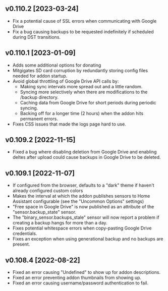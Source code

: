 ## v0.110.2 [2023-03-24]
- Fix a potential cause of SSL errors when communicating with Google Drive
- Fix a bug causing backups to be requested indefinitely if scheduled during DST transitions.

## v0.110.1 [2023-01-09]
- Adds some additional options for donating
- Mitgigates SD card corruption by redundantly storing config files needed for addon startup.
- Avoid global throttling of Google Drive API calls by:
  - Making sync intervals more spread out and a little random.
  - Syncing more selectively when there are modifications to the /backup directory.
  - Caching data from Google Drive for short periods during periodic syncing.
  - Backing off for a longer time (2 hours) when the addon hits permanent errors.
- Fixes CSS issues that made the logs page hard to use.

## v0.109.2 [2022-11-15]
* Fixed a bug where disabling deletion from Google Drive and enabling deltes after upload could cause backups in Google Drive to be deleted.

## v0.109.1 [2022-11-07]
* If configured from the browser, defaults to a "dark" theme if haven't already configured custom colors
* Makes the interval at which the addon publishes sensors to Home Assistant configurable (see the "Uncommon Options" settings)
* "Free space in Google Drive" is now published as an attribute of the "sensor.backup_state" sensor.
* The "binary_sensor.backups_stale" sensor will now report a problem if creating a backup hangs for more than a day.
* Fixes potential whitespace errors when copy-pasting Google Drive credentials.
* Fixes an exception when using generational backup and no backups are present.

## v0.108.4 [2022-08-22]
* Fixed an error causing "Undefined" to show up for addon descriptions.
* Fixed an error preventing addon thumbnails from showing up.
* Fixed an error causing username/password authentication to fail.
